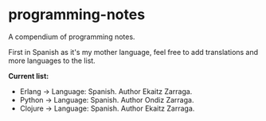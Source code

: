 # programming-notes
A compendium of programming notes.

First in Spanish as it's my mother language, feel free to add translations and
more languages to the list.

**Current list:**
* Erlang -> Language: Spanish. Author Ekaitz Zarraga.
* Python -> Language: Spanish. Author Ondiz Zarraga.
* Clojure -> Language: Spanish. Author Ekaitz Zarraga.

